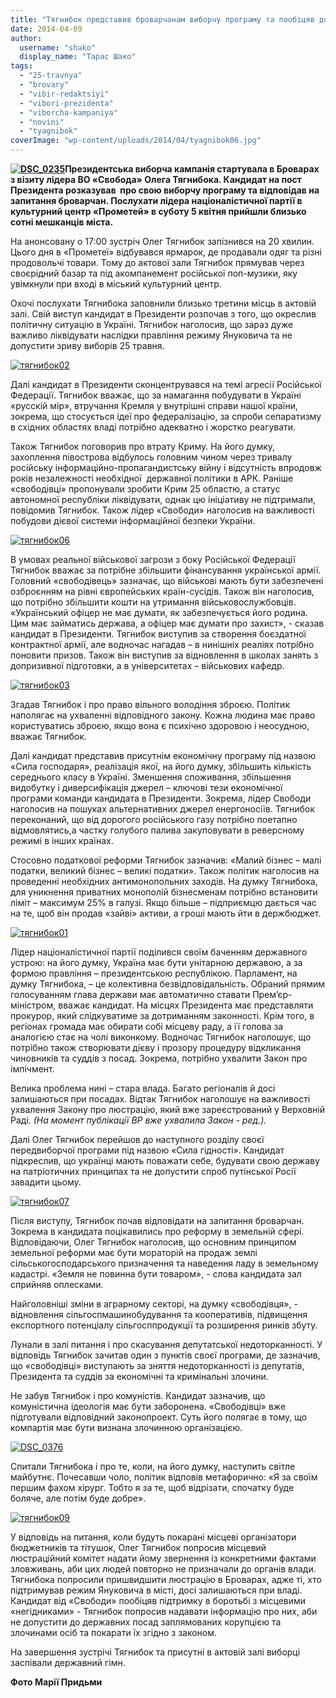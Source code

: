 ```yaml
---
title: "Тягнибок представив броварчанам виборчу програму та пообіцяв допомогти в люстрації"
date: 2014-04-09
author: 
  username: "shako"
  display_name: "Тарас Шако"
tags: 
  - "25-travnya"
  - "brovary"
  - "vibir-redaktsiyi"
  - "vibori-prezidenta"
  - "viborcha-kampaniya"
  - "novini"
  - "tyagnibok"
coverImage: "wp-content/uploads/2014/04/tyagnibok06.jpg"
---
```


**[![DSC_0235](https://mpz.brovary.org/wp-content/uploads/2014/04/DSC_0235.jpg)](https://mpz.brovary.org/wp-content/uploads/2014/04/DSC_0235.jpg)Президентська виборча кампанія стартувала в Броварах з візиту лідера ВО «Свобода» Олега Тягнибока. Кандидат на пост Президента розказував  про свою виборчу програму та відповідав на запитання броварчан. Послухати лідера націоналістичної партії в культурний центр «Прометей» в суботу 5 квітня прийшли близько сотні мешканців міста.**

На анонсовану о 17:00 зустріч Олег Тягнибок запізнився на 20 хвилин. Цього дня в «Прометеї» відбувався ярмарок, де продавали одяг та різні продовольчі товари. Тому до актової зали Тягнибок прямував через своєрідний базар та під акомпанемент російської поп-музики, яку увімкнули при вході в міський культурний центр.

Охочі послухати Тягнибока заповнили близько третини місць в актовій залі. Свій виступ кандидат в Президенти розпочав з того, що окреслив політичну ситуацію в Україні. Тягнибок наголосив, що зараз дуже важливо ліквідувати наслідки правління режиму Януковича та не допустити зриву виборів 25 травня.

[![тягнибок02](https://mpz.brovary.org/wp-content/uploads/2014/04/tyagnibok02.jpg)](https://mpz.brovary.org/wp-content/uploads/2014/04/tyagnibok02.jpg)

Далі кандидат в Президенти сконцентрувався на темі агресії Російської Федерації. Тягнибок вважає, що за намагання побудувати в Україні «русскій мір», втручання Кремля у внутрішні справи нашої країни, зокрема, що стосується ідеї про федералізацію, за спроби сепаратизму в східних областях владі потрібно адекватно і жорстко реагувати.

Також Тягнибок поговорив про втрату Криму. На його думку, захоплення півострова відбулось головним чином через тривалу російську інформаційно-пропагандистську війну і відсутність впродовж років незалежності необхідної  державної політики в АРК. Раніше «свободівці» пропонували зробити Крим 25 областю, а статус автономної республіки ліквідувати, однак цю ініціативу не підтримали, повідомив Тягнибок. Також лідер «Свободи» наголосив на важливості побудови дієвої системи інформаційної безпеки України.

[![тягнибок06](https://mpz.brovary.org/wp-content/uploads/2014/04/tyagnibok06.jpg)](https://mpz.brovary.org/wp-content/uploads/2014/04/tyagnibok06.jpg)

В умовах реальної військової загрози з боку Російської Федерації Тягнибок вважає за потрібне збільшити фінансування української армії. Головний «свободівець» зазначає, що військові мають бути забезпечені озброєнням на рівні європейських країн-сусідів. Також він наголосив, що потрібно збільшити кошти на утримання військовослужбовців. «Український офіцер не має думати, як забезпечується його родина. Цим має займатись держава, а офіцер має думати про захист», - сказав кандидат в Президенти. Тягнибок виступив за створення боєздатної контрактної армії, але водночас нагадав – в нинішніх реаліях потрібно поновити призов. Також він виступив за відновлення в школах занять з допризивної підготовки, а в університетах – військових кафедр.

[![тягнибок03](https://mpz.brovary.org/wp-content/uploads/2014/04/tyagnibok03.jpg)](https://mpz.brovary.org/wp-content/uploads/2014/04/tyagnibok03.jpg)

Згадав Тягнибок і про право вільного володіння зброєю. Політик наполягає на ухваленні відповідного закону. Кожна людина має право користуватись зброєю, якщо вона є психічно здоровою і неосудною, вважає Тягнибок.

Далі кандидат представив присутнім економічну програму під назвою «Сила господаря», реалізація якої, на його думку, збільшить кількість середнього класу в Україні. Зменшення споживання, збільшення видобутку і диверсифікація джерел – ключові тези економічної програми команди кандидата в Президенти. Зокрема, лідер Свободи наголосив на пошуках альтернативних джерел енергоносіїв. Тягнибок переконаний, що від дорогого російського газу потрібно поетапно відмовлятись,а частку голубого палива закуповувати в реверсному режимі в інших країнах.

Стосовно податкової реформи Тягнибок зазначив: «Малий бізнес – малі податки, великий бізнес – великі податки». Також політик наголосив на проведенні необхідних антимонопольних заходів. На думку Тягнибока, для уникнення приватних монополій бізнесменам потрібно встановити ліміт – максимум 25% в галузі. Якщо більше – підприємцю дається час на те, щоб він продав «зайві» активи, а гроші мають йти в держбюджет.

[![тягнибок01](https://mpz.brovary.org/wp-content/uploads/2014/04/tyagnibok01.jpg)](https://mpz.brovary.org/wp-content/uploads/2014/04/tyagnibok01.jpg)

Лідер націоналістичної партії поділився своїм баченням державного устрою: на його думку, Україна має бути унітарною державою, а за формою правління – президентською республікою. Парламент, на думку Тягнибока, – це колективна безвідповідальність. Обраний прямим голосуванням глава держави має автоматично ставати Прем’єр-міністром, вважає кандидат. На місцях Президента має представляти прокурор, який слідкуватиме за дотриманням законності. Крім того, в регіонах громада має обирати собі місцеву раду, а її голова за аналогією стає на чолі виконкому. Водночас Тягнибок наголошує, що потрібно також створювати дієву і прозору процедуру відкликання чиновників та суддів з посад. Зокрема, потрібно ухвалити Закон про імпічмент.

Велика проблема нині – стара влада. Багато регіоналів й досі залишаються при посадах. Відтак Тягнибок наголошує на важливості ухвалення Закону про люстрацію, який вже зареєстрований у Верховній Раді. _(На момент публікації ВР вже ухвалила Закон - ред.)._

Далі Олег Тягнибок перейшов до наступного розділу своєї передвиборчої програми під назвою «Сила гідності». Кандидат підкреслив, що українці мають поважати себе, будувати свою державу на патріотичних принципах та не допустити спроб путінської Росії завадити цьому.

[![тягнибок07](https://mpz.brovary.org/wp-content/uploads/2014/04/tyagnibok07.jpg)](https://mpz.brovary.org/wp-content/uploads/2014/04/tyagnibok07.jpg)

Після виступу, Тягнибок почав відповідати на запитання броварчан. Зокрема в кандидата поцікавились про реформу в земельній сфері. Відповідаючи, Олег Тягнибок наголосив, що основним принципом земельної реформи має бути мораторій на продаж землі сільськогосподарського призначення та наведення ладу в земельному кадастрі. «Земля не повинна бути товаром», - слова кандидата зал сприйняв оплесками.

Найголовніші зміни в аграрному секторі, на думку «свободівця», - відновлення сільгоспмашинобудування та кооперативів, підвищення експортного потенціалу сільгосппродукції та розширення ринків збуту.

Лунали в залі питання і про скасування депутатської недоторканності. У відповідь Тягнибок зачитав один з пунктів своєї програми, де зазначив, що «свободівці» виступають за зняття недоторканності із депутатів, Президента та суддів за економічні та кримінальні злочини.

Не забув Тягнибок і про комуністів. Кандидат зазначив, що комуністична ідеологія має бути заборонена. «Свободівці» вже підготували відповідний законопроект. Суть його полягає в тому, що компартія має бути визнана злочинною організацією.

[![DSC_0376](https://mpz.brovary.org/wp-content/uploads/2014/04/DSC_0376.jpg)](https://mpz.brovary.org/wp-content/uploads/2014/04/DSC_0376.jpg)

Спитали Тягнибока і про те, коли, на його думку, наступить світле майбутнє. Почесавши чоло, політик відповів метафорично: «Я за своїм першим фахом хірург. Тобто я за те, щоб відрізати, спочатку буде боляче, але потім буде добре».

[![тягнибок09](https://mpz.brovary.org/wp-content/uploads/2014/04/tyagnibok09.jpg)](https://mpz.brovary.org/wp-content/uploads/2014/04/tyagnibok09.jpg)

У відповідь на питання, коли будуть покарані місцеві організатори бюджетників та тітушок, Олег Тягнибок попросив місцевий люстраційний комітет надати йому звернення із конкретними фактами зловживань, аби цих людей повторно не призначали до органів влади. Тягнибока попросили пришвидшити люстрацію в Броварах, адже ті, хто підтримував режим Януковича в місті, досі залишаються при владі. Кандидат від «Свободи» пообіцяв підтримку в боротьбі з місцевими «негідниками» - Тягнибок попросив надавати інформацію про них, аби не допустити до державних посад заплямованих корупцією та злочинами осіб та покарати їх згідно з законом.

На завершення зустрічі Тягнибок та присутні в актовій залі виборці заспівали державний гімн.

**Фото Марії Придьми**

